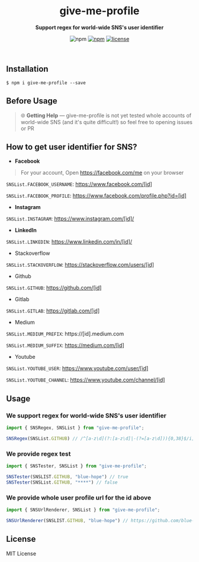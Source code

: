 <div align="center">
    <h1>give-me-profile</h1>
    <p>
        <b> Support regex for world-wide SNS's user identifier </b>
    </p>
    <p>
        <img src="https://img.shields.io/npm/v/give-me-profile.svg" alt="npm">
        <a href="https://www.npmjs.com/package/give-me-profile"><img src="https://img.shields.io/npm/v/give-me-profile.svg" alt="npm"></a>
        <a href="LICENSE"><img src="https://img.shields.io/github/license/blue-hope/give-me-profile" alt="license"></a>
    </p>
    <br/>
</div>

## Installation
```shell
$ npm i give-me-profile --save
```

## Before Usage
> 🌐 **Getting Help** — give-me-profile is not yet tested whole accounts of world-wide SNS
> (and it's quite difficult!) so feel
> free to opening issues or PR

## How to get user identifier for SNS?
* **Facebook**
> For your account, Open https://facebook.com/me on your browser

`SNSList.FACEBOOK_USERNAME`: https://www.facebook.com/[id]

`SNSList.FACEBOOK_PROFILE`: https://www.facebook.com/profile.php?id=[id]

* **Instagram**

`SNSList.INSTAGRAM`: https://www.instagram.com/[id]/

* **LinkedIn**

`SNSList.LINKEDIN`: https://www.linkedin.com/in/[id]/

* Stackoverflow

`SNSList.STACKOVERFLOW`: https://stackoverflow.com/users/[id]

* Github

`SNSList.GITHUB`: https://github.com/[id]

* Gitlab

`SNSList.GITLAB`: https://gitlab.com/[id]

* Medium

`SNSList.MEDIUM_PREFIX`: https://[id].medium.com

`SNSList.MEDIUM_SUFFIX`: https://medium.com/[id]

* Youtube

`SNSList.YOUTUBE_USER`: https://www.youtube.com/user/[id]

`SNSList.YOUTUBE_CHANNEL`: https://www.youtube.com/channel/[id]
## Usage
### We support regex for world-wide SNS's user identifier
```js
import { SNSRegex, SNSList } from "give-me-profile";

SNSRegex(SNSList.GITHUB) // /^[a-z\d](?:[a-z\d]|-(?=[a-z\d])){0,38}$/i;
```

### We provide regex test
```js
import { SNSTester, SNSList } from "give-me-profile";

SNSTester(SNSLIST.GITHUB, "blue-hope") // true
SNSTester(SNSList.GITHUB, "****") // false
```

### We provide whole user profile url for the id above
```js
import { SNSUrlRenderer, SNSList } from "give-me-profile";

SNSUrlRenderer(SNSLIST.GITHUB, "blue-hope") // https://github.com/blue-hope
```

## License
MIT License
